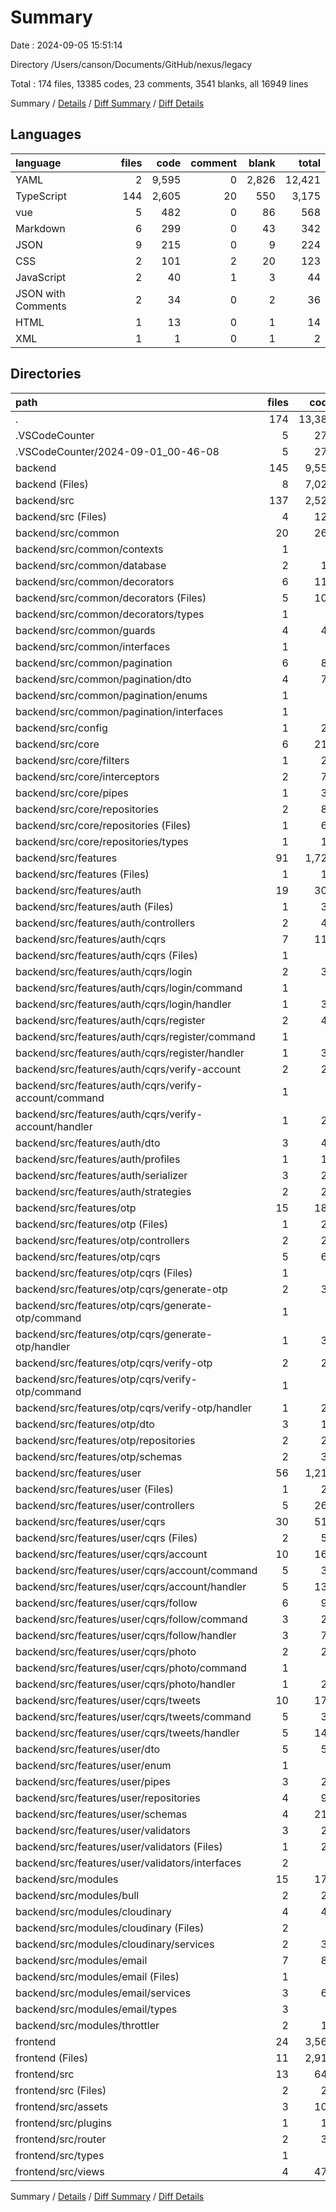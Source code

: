 # Summary

Date : 2024-09-05 15:51:14

Directory /Users/canson/Documents/GitHub/nexus/legacy

Total : 174 files,  13385 codes, 23 comments, 3541 blanks, all 16949 lines

Summary / [Details](details.md) / [Diff Summary](diff.md) / [Diff Details](diff-details.md)

## Languages
| language | files | code | comment | blank | total |
| :--- | ---: | ---: | ---: | ---: | ---: |
| YAML | 2 | 9,595 | 0 | 2,826 | 12,421 |
| TypeScript | 144 | 2,605 | 20 | 550 | 3,175 |
| vue | 5 | 482 | 0 | 86 | 568 |
| Markdown | 6 | 299 | 0 | 43 | 342 |
| JSON | 9 | 215 | 0 | 9 | 224 |
| CSS | 2 | 101 | 2 | 20 | 123 |
| JavaScript | 2 | 40 | 1 | 3 | 44 |
| JSON with Comments | 2 | 34 | 0 | 2 | 36 |
| HTML | 1 | 13 | 0 | 1 | 14 |
| XML | 1 | 1 | 0 | 1 | 2 |

## Directories
| path | files | code | comment | blank | total |
| :--- | ---: | ---: | ---: | ---: | ---: |
| . | 174 | 13,385 | 23 | 3,541 | 16,949 |
| .VSCodeCounter | 5 | 275 | 0 | 26 | 301 |
| .VSCodeCounter/2024-09-01_00-46-08 | 5 | 275 | 0 | 26 | 301 |
| backend | 145 | 9,550 | 18 | 2,567 | 12,135 |
| backend (Files) | 8 | 7,025 | 0 | 2,037 | 9,062 |
| backend/src | 137 | 2,525 | 18 | 530 | 3,073 |
| backend/src (Files) | 4 | 128 | 0 | 21 | 149 |
| backend/src/common | 20 | 266 | 0 | 67 | 333 |
| backend/src/common/contexts | 1 | 5 | 0 | 2 | 7 |
| backend/src/common/database | 2 | 18 | 0 | 5 | 23 |
| backend/src/common/decorators | 6 | 112 | 0 | 25 | 137 |
| backend/src/common/decorators (Files) | 5 | 106 | 0 | 24 | 130 |
| backend/src/common/decorators/types | 1 | 6 | 0 | 1 | 7 |
| backend/src/common/guards | 4 | 44 | 0 | 13 | 57 |
| backend/src/common/interfaces | 1 | 5 | 0 | 1 | 6 |
| backend/src/common/pagination | 6 | 82 | 0 | 21 | 103 |
| backend/src/common/pagination/dto | 4 | 73 | 0 | 18 | 91 |
| backend/src/common/pagination/enums | 1 | 4 | 0 | 1 | 5 |
| backend/src/common/pagination/interfaces | 1 | 5 | 0 | 2 | 7 |
| backend/src/config | 1 | 22 | 0 | 3 | 25 |
| backend/src/core | 6 | 210 | 0 | 48 | 258 |
| backend/src/core/filters | 1 | 25 | 0 | 5 | 30 |
| backend/src/core/interceptors | 2 | 72 | 0 | 16 | 88 |
| backend/src/core/pipes | 1 | 32 | 0 | 6 | 38 |
| backend/src/core/repositories | 2 | 81 | 0 | 21 | 102 |
| backend/src/core/repositories (Files) | 1 | 62 | 0 | 14 | 76 |
| backend/src/core/repositories/types | 1 | 19 | 0 | 7 | 26 |
| backend/src/features | 91 | 1,724 | 14 | 351 | 2,089 |
| backend/src/features (Files) | 1 | 17 | 0 | 2 | 19 |
| backend/src/features/auth | 19 | 305 | 5 | 63 | 373 |
| backend/src/features/auth (Files) | 1 | 38 | 0 | 2 | 40 |
| backend/src/features/auth/controllers | 2 | 42 | 0 | 6 | 48 |
| backend/src/features/auth/cqrs | 7 | 114 | 1 | 27 | 142 |
| backend/src/features/auth/cqrs (Files) | 1 | 6 | 0 | 1 | 7 |
| backend/src/features/auth/cqrs/login | 2 | 39 | 1 | 11 | 51 |
| backend/src/features/auth/cqrs/login/command | 1 | 4 | 0 | 2 | 6 |
| backend/src/features/auth/cqrs/login/handler | 1 | 35 | 1 | 9 | 45 |
| backend/src/features/auth/cqrs/register | 2 | 41 | 0 | 9 | 50 |
| backend/src/features/auth/cqrs/register/command | 1 | 4 | 0 | 2 | 6 |
| backend/src/features/auth/cqrs/register/handler | 1 | 37 | 0 | 7 | 44 |
| backend/src/features/auth/cqrs/verify-account | 2 | 28 | 0 | 6 | 34 |
| backend/src/features/auth/cqrs/verify-account/command | 1 | 4 | 0 | 2 | 6 |
| backend/src/features/auth/cqrs/verify-account/handler | 1 | 24 | 0 | 4 | 28 |
| backend/src/features/auth/dto | 3 | 40 | 0 | 9 | 49 |
| backend/src/features/auth/profiles | 1 | 15 | 2 | 4 | 21 |
| backend/src/features/auth/serializer | 3 | 28 | 2 | 8 | 38 |
| backend/src/features/auth/strategies | 2 | 28 | 0 | 7 | 35 |
| backend/src/features/otp | 15 | 184 | 0 | 41 | 225 |
| backend/src/features/otp (Files) | 1 | 20 | 0 | 2 | 22 |
| backend/src/features/otp/controllers | 2 | 26 | 0 | 5 | 31 |
| backend/src/features/otp/cqrs | 5 | 68 | 0 | 16 | 84 |
| backend/src/features/otp/cqrs (Files) | 1 | 4 | 0 | 1 | 5 |
| backend/src/features/otp/cqrs/generate-otp | 2 | 36 | 0 | 9 | 45 |
| backend/src/features/otp/cqrs/generate-otp/command | 1 | 3 | 0 | 1 | 4 |
| backend/src/features/otp/cqrs/generate-otp/handler | 1 | 33 | 0 | 8 | 41 |
| backend/src/features/otp/cqrs/verify-otp | 2 | 28 | 0 | 6 | 34 |
| backend/src/features/otp/cqrs/verify-otp/command | 1 | 6 | 0 | 1 | 7 |
| backend/src/features/otp/cqrs/verify-otp/handler | 1 | 22 | 0 | 5 | 27 |
| backend/src/features/otp/dto | 3 | 16 | 0 | 6 | 22 |
| backend/src/features/otp/repositories | 2 | 20 | 0 | 5 | 25 |
| backend/src/features/otp/schemas | 2 | 34 | 0 | 7 | 41 |
| backend/src/features/user | 56 | 1,218 | 9 | 245 | 1,472 |
| backend/src/features/user (Files) | 1 | 27 | 0 | 2 | 29 |
| backend/src/features/user/controllers | 5 | 263 | 1 | 24 | 288 |
| backend/src/features/user/cqrs | 30 | 512 | 0 | 133 | 645 |
| backend/src/features/user/cqrs (Files) | 2 | 53 | 0 | 3 | 56 |
| backend/src/features/user/cqrs/account | 10 | 162 | 0 | 40 | 202 |
| backend/src/features/user/cqrs/account/command | 5 | 32 | 0 | 9 | 41 |
| backend/src/features/user/cqrs/account/handler | 5 | 130 | 0 | 31 | 161 |
| backend/src/features/user/cqrs/follow | 6 | 91 | 0 | 28 | 119 |
| backend/src/features/user/cqrs/follow/command | 3 | 21 | 0 | 6 | 27 |
| backend/src/features/user/cqrs/follow/handler | 3 | 70 | 0 | 22 | 92 |
| backend/src/features/user/cqrs/photo | 2 | 28 | 0 | 6 | 34 |
| backend/src/features/user/cqrs/photo/command | 1 | 6 | 0 | 1 | 7 |
| backend/src/features/user/cqrs/photo/handler | 1 | 22 | 0 | 5 | 27 |
| backend/src/features/user/cqrs/tweets | 10 | 178 | 0 | 56 | 234 |
| backend/src/features/user/cqrs/tweets/command | 5 | 37 | 0 | 10 | 47 |
| backend/src/features/user/cqrs/tweets/handler | 5 | 141 | 0 | 46 | 187 |
| backend/src/features/user/dto | 5 | 58 | 0 | 14 | 72 |
| backend/src/features/user/enum | 1 | 5 | 0 | 1 | 6 |
| backend/src/features/user/pipes | 3 | 23 | 0 | 5 | 28 |
| backend/src/features/user/repositories | 4 | 93 | 0 | 17 | 110 |
| backend/src/features/user/schemas | 4 | 213 | 8 | 41 | 262 |
| backend/src/features/user/validators | 3 | 24 | 0 | 8 | 32 |
| backend/src/features/user/validators (Files) | 1 | 20 | 0 | 6 | 26 |
| backend/src/features/user/validators/interfaces | 2 | 4 | 0 | 2 | 6 |
| backend/src/modules | 15 | 175 | 4 | 40 | 219 |
| backend/src/modules/bull | 2 | 27 | 0 | 5 | 32 |
| backend/src/modules/cloudinary | 4 | 48 | 1 | 10 | 59 |
| backend/src/modules/cloudinary (Files) | 2 | 9 | 1 | 4 | 14 |
| backend/src/modules/cloudinary/services | 2 | 39 | 0 | 6 | 45 |
| backend/src/modules/email | 7 | 83 | 3 | 21 | 107 |
| backend/src/modules/email (Files) | 1 | 9 | 0 | 2 | 11 |
| backend/src/modules/email/services | 3 | 69 | 3 | 14 | 86 |
| backend/src/modules/email/types | 3 | 5 | 0 | 5 | 10 |
| backend/src/modules/throttler | 2 | 17 | 0 | 4 | 21 |
| frontend | 24 | 3,560 | 5 | 948 | 4,513 |
| frontend (Files) | 11 | 2,913 | 3 | 825 | 3,741 |
| frontend/src | 13 | 647 | 2 | 123 | 772 |
| frontend/src (Files) | 2 | 21 | 0 | 11 | 32 |
| frontend/src/assets | 3 | 102 | 2 | 21 | 125 |
| frontend/src/plugins | 1 | 11 | 0 | 3 | 14 |
| frontend/src/router | 2 | 33 | 0 | 3 | 36 |
| frontend/src/types | 1 | 6 | 0 | 2 | 8 |
| frontend/src/views | 4 | 474 | 0 | 83 | 557 |

Summary / [Details](details.md) / [Diff Summary](diff.md) / [Diff Details](diff-details.md)